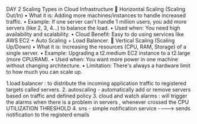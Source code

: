 DAY 2
Scaling Types in Cloud Infrastructure
🔹 Horizontal Scaling (Scaling Out/In)
•	What it is: Adding more machines/instances to handle increased traffic.
•	Example: If one server can't handle 1 million users, you add more servers (like 2, 3, 4…) to balance the load.
•	Used when: You need high availability and scalability.
•	Cloud Benefit: Easy to do using services like AWS EC2 + Auto Scaling + Load Balancer.
🔹 Vertical Scaling (Scaling Up/Down)
•	What it is: Increasing the resources (CPU, RAM, Storage) of a single server.
•	Example: Upgrading a t2.medium EC2 instance to a t2.large (more CPU/RAM).
•	Used when: You want more power in one machine without changing architecture.
•	Limitation: There's always a hardware limit to how much you can scale up.

1.load balancer : to distribute the incoming application traffic to registered  targets called servers.
2. autoscaling - automatically add or remove servers based on traffic and defined policy
3. cloud and watch alarms : will trigger the alarms when there is a problem in servers , whenever crossed the CPU UTILIZATION THRESHOLD
4. sns - simple notification service ----> sends notification to the registerd emails

